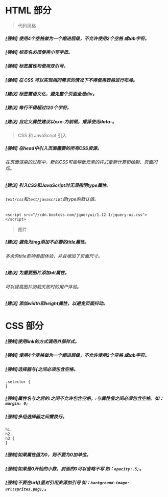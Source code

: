 # HTML 部分
> 代码风格
##### [强制] 使用4个空格做为一个缩进层级，不允许使用2个空格 或tab字符。
##### [强制] 标签名必须使用小写字母。
##### [强制] 标签属性均使用双引号。
##### [强制] 在 CSS 可以实现相同需求的情况下不得使用表格进行布局。
##### [建议] 标签需语义化，避免整个页面全是div。
##### [建议] 每行不得超过120个字符。
##### [建议] 自定义属性建议以xxx-为前缀，推荐使用data-。
> CSS 和 JavaScript 引入
##### [强制] 在head中引入页面需要的所有CSS资源。
###### 在页面渲染的过程中，新的CSS可能导致元素的样式重新计算和绘制，页面闪烁。
##### [建议] 引入CSS和JavaScript时无须指明type属性。
###### `text/css`和`text/javascript`是type的默认值。
```<script src="//cdn.bootcss.com/jqueryui/1.12.1/jquery-ui.css"></script>```
> 图片
##### [建议] 避免为img添加不必要的title属性。
###### 多余的title影响看图体验，并且增加了页面尺寸。
##### [建议] 为重要图片添加alt属性。
###### 可以提高图片加载失败时的用户体验。
##### [建议] 添加width和height属性，以避免页面抖动。

# CSS 部分
##### [强制]使用link的方式调用外部样式。
##### [强制] 使用4个空格做为一个缩进层级，不允许使用2个空格 或tab字符。
##### [强制]选择器与{之间必须包含空格。
``` 
.selector {
} 
```
##### [强制]属性名与之后的:之间不允许包含空格，:与属性值之间必须包含空格。如：`margin: 0;`
##### [强制]多组选择器之间需换行。
```
h1,
h2,
h3 {
}
```
##### [强制]如果属性值为0，则不要为0加单位。
##### [强制]如果是0开始的小数，前面的0可以省略不写 如：`opacity:.5;`。
##### [强制]不要在url()里对引用资源加引号 如：`background-image: url(sprites.png);`。

